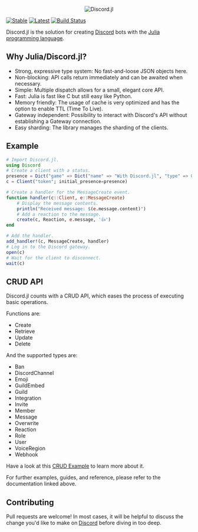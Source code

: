 <div align="center">
    <p> <img src="https://raw.githubusercontent.com/PurgePJ/Discord.jl/master/banner.png" alt="Discord.jl"/> </p>
</div>

[![Stable](https://img.shields.io/badge/docs-stable-blue.svg)](https://purgepj.github.io/Discord.jl/stable)
[![Latest](https://img.shields.io/badge/docs-latest-blue.svg)](https://purgepj.github.io/Discord.jl/latest)
[![Build Status](https://travis-ci.com/PurgePJ/Discord.jl.svg?branch=master)](https://travis-ci.com/PurgePJ/Discord.jl)

Discord.jl is the solution for creating [Discord](https://discordapp.com) bots with the [Julia programming language](https://julialang.org).

## Why Julia/Discord.jl?

* Strong, expressive type system: No fast-and-loose JSON objects here.
* Non-blocking: API calls return immediately and can be awaited when necessary.
* Simple: Multiple dispatch allows for a small, elegant core API.
* Fast: Julia is fast like C but still easy like Python.
* Memory friendly: The usage of cache is very optimized and has the option to enable TTL (Time To Live).
* Gateway independent: Possibility to interact with Discord's API without establishing a Gateway connection.
* Easy sharding: The library manages the sharding of the clients.

## Example

```julia
# Import Discord.jl.
using Discord
# Create a client with a status.
presence = Dict("game" => Dict("name" => "With Discord.jl", "type" => 0), "status" => "dnd")
c = Client("token"; initial_presence=presence)

# Create a handler for the MessageCreate event.
function handler(c::Client, e::MessageCreate)
    # Display the message contents.
    println("Received message: $(e.message.content)")
    # Add a reaction to the message.
    create(c, Reaction, e.message, '👍')
end

# Add the handler.
add_handler!(c, MessageCreate, handler)
# Log in to the Discord gateway.
open(c)
# Wait for the client to disconnect.
wait(c)
```

## CRUD API
Discord.jl counts with a CRUD API, which eases the process of executing basic operations.

Functions are:
* Create
* Retrieve
* Update
* Delete

And the supported types are:
* Ban
* DiscordChannel
* Emoji
* GuildEmbed
* Guild
* Integration
* Invite
* Member
* Message
* Overwrite
* Reaction
* Role
* User
* VoiceRegion
* Webhook
  
Have a look at this [CRUD Example](https://github.com/PurgePJ/Discord.jl/blob/master/examples/CRUD_example.jl) to learn more about it.


For further examples, guides, and reference, please refer to the documentation linked above.

## Contributing

Pull requests are welcome!
In most cases, it will be helpful to discuss the change you'd like to make on [Discord](https://discord.gg/pjNUzy9) before diving in too deep.

